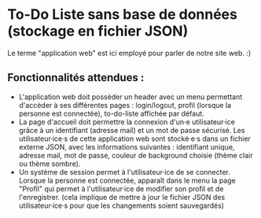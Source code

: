 # To-Do Liste sans base de données (stockage en fichier JSON)

Le terme "application web" est ici employé pour parler de notre site web. :)

## Fonctionnalités attendues :
- L'application web doit possèder un header avec un menu permettant d'accèder à ses différentes pages : login/logout, profil (lorsque la personne est connectée), to-do-liste affichée par défaut.
- La page d'accueil doit permettre la connexion d'un·e utilisateur·ice grâce à un identifiant (adresse mail) et un mot de passe sécurisé. Les utilisateur·ice·s de cette application web sont stocké·e·s dans un fichier externe JSON, avec les informations suivantes : identifiant unique, adresse mail, mot de passe, couleur de background choisie (thème clair ou thème sombre).
- Un système de session permet à l'utilisateur·ice de se connecter. Lorsque la personne est connectée, apparaît dans le menu la page "Profil" qui permet à l'utilisateur·ice de modifier son profil et de l'enregistrer. (cela implique de mettre à jour le fichier JSON des utilisateur·ice·s pour que les changements soient sauvegardés)
